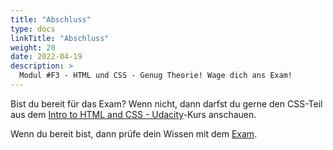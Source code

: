 ```yaml
---
title: "Abschluss"
type: docs
linkTitle: "Abschluss"
weight: 20
date: 2022-04-19
description: >
  Modul #F3 - HTML und CSS - Genug Theorie! Wage dich ans Exam!
---
```


Bist du bereit für das Exam? Wenn nicht, dann darfst du gerne den CSS-Teil aus dem [Intro to HTML and CSS - Udacity](https://www.udacity.com/course/intro-to-html-and-css--ud001)-Kurs anschauen.

Wenn du bereit bist, dann prüfe dein Wissen mit dem [Exam](../../../../exams/03_web/02_html_css/01_exam-html-css-rtm).
